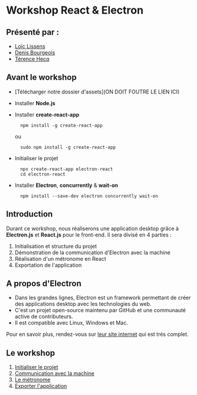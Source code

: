 # Workshop React & Electron

## Présenté par :

- [Loïc Lissens](https://github.com/LoicLissens)
- [Denis Bourgeois](https://github.com/Debourgeo)
- [Térence Hecq](https://github.com/terencehecq)


<!--  
## Table des matières : 

- [Avant le workshop](#Avant-le-workshop)
- [Introduction](#Introduction)
- [A propos d'Electron](#A-propos-d'Electron)
- [Le workshop](#Le-workshop)

 -->

## Avant le workshop

- [Télécharger notre dossier d'assets](ON DOIT FOUTRE LE LIEN ICI) 
- Installer **Node.js** 
- Installer **create-react-app**

        npm install -g create-react-app
        
    ou

        sudo npm install -g create-react-app

- Initialiser le projet

        npx create-react-app electron-react
        cd electron-react

- Installer **Electron**, **concurrently** & **wait-on**

        npm install --save-dev electron concurrently wait-on



## Introduction 

Durant ce workshop, nous réaliserons une application desktop grâce à **Electron.js** et **React.js** pour le front-end. Il sera divisé en 4 parties :

1. Initialisation et structure du projet
2. Démonstration de la communication d'Electron avec la machine
3. Réalisation d'un métronome en React
4. Exportation de l'application 


## A propos d'Electron

- Dans les grandes lignes, Electron est un framework permettant de créer des applications desktop avec les technologies du web. 
- C'est un projet open-source maintenu par GitHub et une communauté active de contributeurs.
- Il est compatible avec Linux, Windows et Mac.

Pour en savoir plus, rendez-vous sur [leur site internet](https://www.electronjs.org/) qui est trés complet.


## Le workshop

1. [Initialiser le projet](https://github.com/terencehecq/workshop_react_electron/tree/terence/1.Initialisation)
2. [Communication avec la machine](https://github.com/terencehecq/workshop_react_electron/tree/terence/2.Communication)
3. [Le métronome](https://github.com/terencehecq/workshop_react_electron/tree/terence/3.Métronome)
4. [Exporter l'application](https://github.com/terencehecq/workshop_react_electron/tree/terence/4.Exportation)
